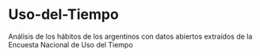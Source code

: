 # Uso-del-Tiempo
Análisis de los hábitos de los argentinos con datos abiertos extraídos de la Encuesta Nacional de Uso del Tiempo
